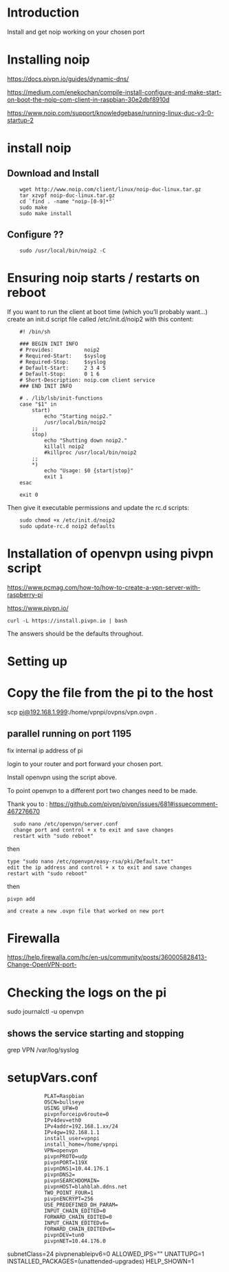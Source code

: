 # Introduction

Install and get noip working on your chosen port

# Installing noip 

https://docs.pivpn.io/guides/dynamic-dns/

https://medium.com/enekochan/compile-install-configure-and-make-start-on-boot-the-noip-com-client-in-raspbian-30e2dbf8910d

https://www.noip.com/support/knowledgebase/running-linux-duc-v3-0-startup-2

# install noip

## Download and Install

        wget http://www.noip.com/client/linux/noip-duc-linux.tar.gz
        tar xzvpf noip-duc-linux.tar.gz
        cd `find . -name "noip-[0-9]*"`
        sudo make
        sudo make install

## Configure ??

        sudo /usr/local/bin/noip2 -C


        

# Ensuring noip starts / restarts on reboot

If you want to run the client at boot time (which you’ll probably want…) create an init.d script file called /etc/init.d/noip2 with this content:

        #! /bin/sh

        ### BEGIN INIT INFO
        # Provides:          noip2
        # Required-Start:    $syslog
        # Required-Stop:     $syslog
        # Default-Start:     2 3 4 5
        # Default-Stop:      0 1 6
        # Short-Description: noip.com client service
        ### END INIT INFO
        
        # . /lib/lsb/init-functions
        case "$1" in
            start)
                echo "Starting noip2."
                /usr/local/bin/noip2
            ;;
            stop)
                echo "Shutting down noip2."
                killall noip2
                #killproc /usr/local/bin/noip2
            ;;
            *)
                echo "Usage: $0 {start|stop}"
                exit 1
        esac
        
        exit 0

Then give it executable permissions and update the rc.d scripts:

        sudo chmod +x /etc/init.d/noip2
        sudo update-rc.d noip2 defaults

# Installation of openvpn using pivpn script

https://www.pcmag.com/how-to/how-to-create-a-vpn-server-with-raspberry-pi

https://www.pivpn.io/

    curl -L https://install.pivpn.io | bash

The answers should be the defaults throughout.

# Setting up 

# Copy the file from the pi to the host

scp pi@192.168.1.999:/home/vpnpi/ovpns/vpn.ovpn .

## parallel running on port 1195

fix internal ip address of pi

login to your router and port forward your chosen port.

Install openvpn using the script above.

To point openvpn to a different port two changes need to be made.

Thank you to : https://github.com/pivpn/pivpn/issues/681#issuecomment-467276670

      sudo nano /etc/openvpn/server.conf
      change port and control + x to exit and save changes
      restart with "sudo reboot"

then

    type "sudo nano /etc/openvpn/easy-rsa/pki/Default.txt"
    edit the ip address and control + x to exit and save changes
    restart with "sudo reboot"

then

    pivpn add
    
    and create a new .ovpn file that worked on new port


# Firewalla

https://help.firewalla.com/hc/en-us/community/posts/360005828413-Change-OpenVPN-port-

# Checking the logs on the pi

sudo journalctl -u openvpn

## shows the service starting and stopping

grep VPN /var/log/syslog

#

# setupVars.conf

                PLAT=Raspbian
                OSCN=bullseye
                USING_UFW=0
                pivpnforceipv6route=0
                IPv4dev=eth0
                IPv4addr=192.168.1.xx/24
                IPv4gw=192.168.1.1
                install_user=vpnpi
                install_home=/home/vpnpi
                VPN=openvpn
                pivpnPROTO=udp
                pivpnPORT=119X
                pivpnDNS1=10.44.176.1
                pivpnDNS2=
                pivpnSEARCHDOMAIN=
                pivpnHOST=blahblah.ddns.net
                TWO_POINT_FOUR=1
                pivpnENCRYPT=256
                USE_PREDEFINED_DH_PARAM=
                INPUT_CHAIN_EDITED=0
                FORWARD_CHAIN_EDITED=0
                INPUT_CHAIN_EDITEDv6=
                FORWARD_CHAIN_EDITEDv6=
                pivpnDEV=tun0
                pivpnNET=10.44.176.0
subnetClass=24
pivpnenableipv6=0
ALLOWED_IPS=""
UNATTUPG=1
INSTALLED_PACKAGES=(unattended-upgrades)
HELP_SHOWN=1

